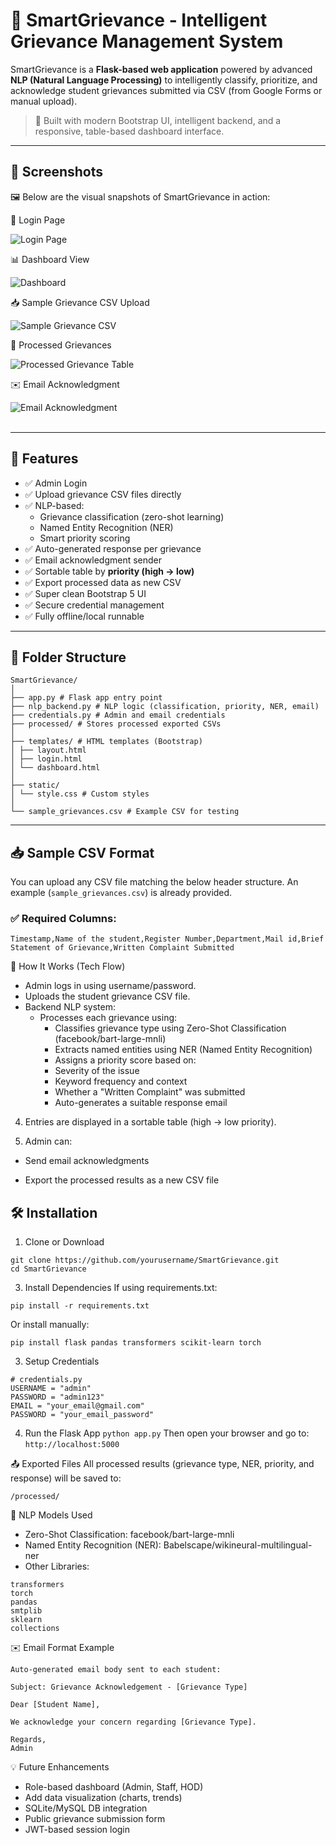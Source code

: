 # 🧠 SmartGrievance - Intelligent Grievance Management System

SmartGrievance is a **Flask-based web application** powered by advanced **NLP (Natural Language Processing)** to intelligently classify, prioritize, and acknowledge student grievances submitted via CSV (from Google Forms or manual upload).

> 📌 Built with modern Bootstrap UI, intelligent backend, and a responsive, table-based dashboard interface.

---

## 📸 Screenshots
🖼️ Below are the visual snapshots of SmartGrievance in action:

🔐 Login Page

![Login Page](ScreenShots/Login.png)

📊 Dashboard View 

![Dashboard](ScreenShots/DashBoard.png)

📥 Sample Grievance CSV Upload

![Sample Grievance CSV](ScreenShots/Sample_Grievance.png)

📁 Processed Grievances 

![Processed Grievance Table](ScreenShots/Processed_Grievance.png)

✉️ Email Acknowledgment 

![Email Acknowledgment](ScreenShots/Response.png)
<br><br>

---

## 🚀 Features

- ✅ Admin Login
- ✅ Upload grievance CSV files directly
- ✅ NLP-based:
  - Grievance classification (zero-shot learning)
  - Named Entity Recognition (NER)
  - Smart priority scoring
- ✅ Auto-generated response per grievance
- ✅ Email acknowledgment sender
- ✅ Sortable table by **priority (high → low)**
- ✅ Export processed data as new CSV
- ✅ Super clean Bootstrap 5 UI
- ✅ Secure credential management
- ✅ Fully offline/local runnable

---

## 📁 Folder Structure
```
SmartGrievance/
│
├── app.py # Flask app entry point
├── nlp_backend.py # NLP logic (classification, priority, NER, email)
├── credentials.py # Admin and email credentials
├── processed/ # Stores processed exported CSVs
│
├── templates/ # HTML templates (Bootstrap)
│ ├── layout.html
│ ├── login.html
│ └── dashboard.html
│
├── static/
│ └── style.css # Custom styles
│
└── sample_grievances.csv # Example CSV for testing
```

---

## 📥 Sample CSV Format

You can upload any CSV file matching the below header structure. An example (`sample_grievances.csv`) is already provided.

### ✅ Required Columns:

```csv
Timestamp,Name of the student,Register Number,Department,Mail id,Brief Statement of Grievance,Written Complaint Submitted
```
🧠 How It Works (Tech Flow)

- Admin logs in using username/password.
- Uploads the student grievance CSV file.
- Backend NLP system:
  - Processes each grievance using:
    - Classifies grievance type using Zero-Shot Classification (facebook/bart-large-mnli)
    - Extracts named entities using NER (Named Entity Recognition)
    - Assigns a priority score based on:
    - Severity of the issue
    - Keyword frequency and context
    - Whether a "Written Complaint" was submitted
    - Auto-generates a suitable response email

4. Entries are displayed in a sortable table (high → low priority).

5. Admin can:

 -  Send email acknowledgments

 -  Export the processed results as a new CSV file

## 🛠️ Installation

1. Clone or Download
```
git clone https://github.com/yourusername/SmartGrievance.git
cd SmartGrievance
```
3. Install Dependencies
If using requirements.txt:

```
pip install -r requirements.txt
```
 Or install manually:
```
pip install flask pandas transformers scikit-learn torch
```

3. Setup Credentials

``` 
# credentials.py
USERNAME = "admin"
PASSWORD = "admin123"
EMAIL = "your_email@gmail.com"
PASSWORD = "your_email_password"
```

4. Run the Flask App
``` python app.py ```
Then open your browser and go to:
``` http://localhost:5000 ```

📤 Exported Files
All processed results (grievance type, NER, priority, and response) will be saved to:
```
/processed/
```

🧠 NLP Models Used
- Zero-Shot Classification: facebook/bart-large-mnli
- Named Entity Recognition (NER): Babelscape/wikineural-multilingual-ner
- Other Libraries:
```
transformers
torch
pandas
smtplib
sklearn
collections
```

✉️ Email Format Example
```
Auto-generated email body sent to each student:

Subject: Grievance Acknowledgement - [Grievance Type]

Dear [Student Name],

We acknowledge your concern regarding [Grievance Type].

Regards,  
Admin
```

💡 Future Enhancements
- Role-based dashboard (Admin, Staff, HOD)
- Add data visualization (charts, trends)
- SQLite/MySQL DB integration
- Public grievance submission form
- JWT-based session login
